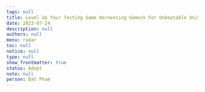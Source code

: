 ```yaml
---
tags: null
title: Level Up Your Testing Game Harnessing Gomock For Unbeatable Unit Testing In Go
date: 2023-07-24
description: null
authors: null
menu: radar
toc: null
notice: null
type: null
show_frontmatter: true
status: Adopt
note: null
person: Dat Pham
---
```


